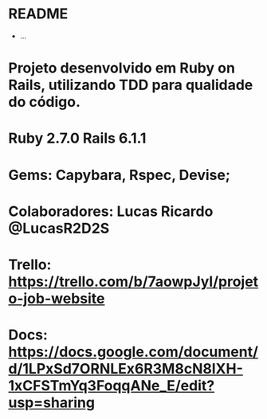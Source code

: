 # README
* ...
# Projeto desenvolvido em Ruby on Rails, utilizando TDD para qualidade do código.
# Ruby 2.7.0 Rails 6.1.1
# Gems: Capybara, Rspec, Devise;
# Colaboradores: Lucas Ricardo @LucasR2D2S
# Trello: https://trello.com/b/7aowpJyI/projeto-job-website
# Docs: https://docs.google.com/document/d/1LPxSd7ORNLEx6R3M8cN8lXH-1xCFSTmYq3FoqqANe_E/edit?usp=sharing
